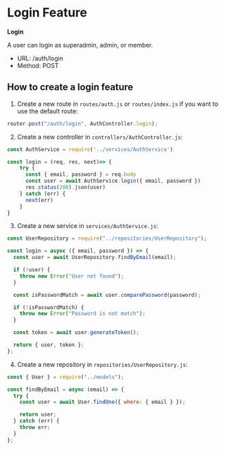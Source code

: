 # Login Feature

**Login**

A user can login as superadmin, admin, or member.

- URL: /auth/login
- Method: POST

## How to create a login feature

1. Create a new route in `routes/auth.js` or `routes/index.js` if you want to use the default route:

```js
router.post("/auth/login", AuthController.login);
```

2. Create a new controller in `controllers/AuthController.js`:

```js
const AuthService = require('../services/AuthService')

const login = (req, res, next)=> {
    try {
      const { email, password } = req.body
      const user = await AuthService.login({ email, password })
      res.status(200).json(user)
    } catch (err) {
      next(err)
    }
}
```

3. Create a new service in `services/AuthService.js`:

```js
const UserRepository = require("../repositories/UserRepository");

const login = async ({ email, password }) => {
  const user = await UserRepository.findByEmail(email);

  if (!user) {
    throw new Error("User not found");
  }

  const isPasswordMatch = await user.comparePassword(password);

  if (!isPasswordMatch) {
    throw new Error("Password is not match");
  }

  const token = await user.generateToken();

  return { user, token };
};
```

4. Create a new repository in `repositories/UserRepository.js`:

```js
const { User } = require("../models");

const findByEmail = async (email) => {
  try {
    const user = await User.findOne({ where: { email } });

    return user;
  } catch (err) {
    throw err;
  }
};
```
